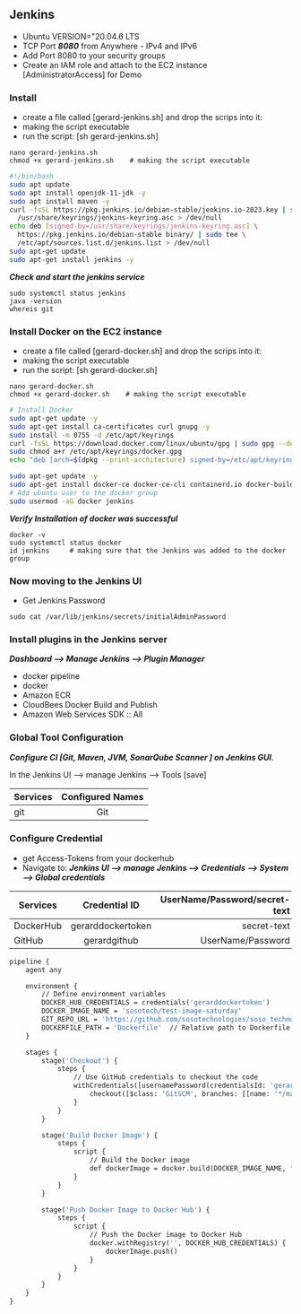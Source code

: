 ## Jenkins
- Ubuntu VERSION="20.04.6 LTS 
- TCP Port ***8080*** from Anywhere - IPv4 and IPv6
- Add Port 8080 to your security groups
- Create an IAM role and attach to the EC2 instance [AdministratorAccess] for Demo

### Install
- create a file called [gerard-jenkins.sh] and drop the scrips into it:
- making the script executable
- run the script: [sh gerard-jenkins.sh]

```
nano gerard-jenkins.sh
chmod +x gerard-jenkins.sh    # making the script executable
```

```sh
#!/bin/bash
sudo apt update
sudo apt install openjdk-11-jdk -y
sudo apt install maven -y
curl -fsSL https://pkg.jenkins.io/debian-stable/jenkins.io-2023.key | sudo tee \
  /usr/share/keyrings/jenkins-keyring.asc > /dev/null
echo deb [signed-by=/usr/share/keyrings/jenkins-keyring.asc] \
  https://pkg.jenkins.io/debian-stable binary/ | sudo tee \
  /etc/apt/sources.list.d/jenkins.list > /dev/null
sudo apt-get update
sudo apt-get install jenkins -y
```

***Check and start the jenkins service***

```
sudo systemctl status jenkins
java -version
whereis git
```

### Install Docker on the EC2 instance
- create a file called [gerard-docker.sh] and drop the scrips into it:
- making the script executable
- run the script: [sh gerard-docker.sh]

```
nano gerard-docker.sh
chmod +x gerard-docker.sh    # making the script executable
```

```sh
# Install Docker
sudo apt-get update -y
sudo apt-get install ca-certificates curl gnupg -y
sudo install -m 0755 -d /etc/apt/keyrings
curl -fsSL https://download.docker.com/linux/ubuntu/gpg | sudo gpg --dearmor -o /etc/apt/keyrings/docker.gpg
sudo chmod a+r /etc/apt/keyrings/docker.gpg 
echo "deb [arch=$(dpkg --print-architecture) signed-by=/etc/apt/keyrings/docker.gpg] https://download.docker.com/linux/ubuntu $(. /etc/os-release && echo "$VERSION_CODENAME") stable" | sudo tee /etc/apt/sources.list.d/docker.list > /dev/null

sudo apt-get update -y
sudo apt-get install docker-ce docker-ce-cli containerd.io docker-buildx-plugin docker-compose-plugin -y
# Add ubuntu user to the docker group
sudo usermod -aG docker jenkins
```

***Verify Installation of docker was successful***

```
docker -v
sudo systemctl status docker
id jenkins     # making sure that the Jenkins was added to the docker group
```

### Now moving to the Jenkins UI
- Get Jenkins Password

```
sudo cat /var/lib/jenkins/secrets/initialAdminPassword
```

### Install plugins in the Jenkins server
***Dashboard --> Manage Jenkins --> Plugin Manager***

- docker pipeline
- docker
- Amazon ECR
- CloudBees Docker Build and Publish
- Amazon Web Services SDK :: All

### Global Tool Configuration

***Configure CI [Git, Maven, JVM, SonarQube Scanner ] on Jenkins GUI***.

In the Jenkins UI --> manage Jenkins --> Tools  [save]


| Services          |   Configured Names      |
|-------------------|:-----------------------:|
| git               |  Git                    |

### Configure Credential
- get Access-Tokens from your dockerhub
- Navigate to: ***Jenkins UI --> manage Jenkins --> Credentials --> System --> Global credentials***

| Services            |   Credential ID       | UserName/Password/secret-text   |               
|---------------------|:---------------------:|--------------------------------:|
| DockerHub           | gerarddockertoken     |    secret-text                  |
| GitHub              | gerardgithub          |    UserName/Password            |


```Dockerfile
pipeline {
    agent any

    environment {
        // Define environment variables
        DOCKER_HUB_CREDENTIALS = credentials('gerarddockertoken')
        DOCKER_IMAGE_NAME = 'sosotech/test-image-saturday'
        GIT_REPO_URL = 'https://github.com/sosotechnologies/soso_technologies_macaz_doc.io.git'
        DOCKERFILE_PATH = 'Dockerfile'  // Relative path to Dockerfile
    }

    stages {
        stage('Checkout') {
            steps {
                // Use GitHub credentials to checkout the code
                withCredentials([usernamePassword(credentialsId: 'gerardgithub', usernameVariable: 'GITHUB_USERNAME', passwordVariable: 'GITHUB_PASSWORD')]) {
                    checkout([$class: 'GitSCM', branches: [[name: '*/master']], doGenerateSubmoduleConfigurations: false, extensions: [], userRemoteConfigs: [[url: "${GIT_REPO_URL}", credentialsId: 'gerardgithub']]])
                }
            }
        }

        stage('Build Docker Image') {
            steps {
                script {
                    // Build the Docker image
                    def dockerImage = docker.build(DOCKER_IMAGE_NAME, "-f ${DOCKERFILE_PATH} .")
                }
            }
        }

        stage('Push Docker Image to Docker Hub') {
            steps {
                script {
                    // Push the Docker image to Docker Hub
                    docker.withRegistry('', DOCKER_HUB_CREDENTIALS) {
                        dockerImage.push()
                    }
                }
            }
        }
    }
}
```